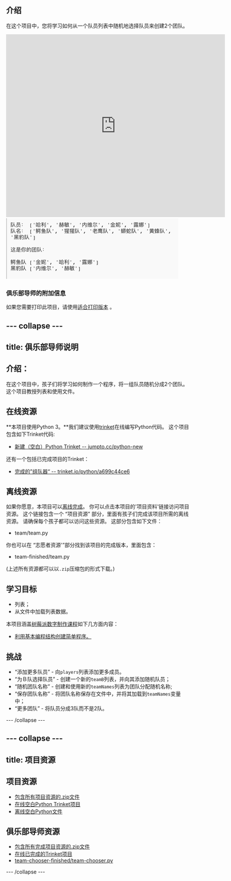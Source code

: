 ## 介绍

在这个项目中，您将学习如何从一个队员列表中随机地选择队员来创建2个团队。

<div class="trinket">
  <iframe src="https://trinket.io/embed/python/ca3af66f8d?outputOnly=true&start=result" width="600" height="500" frameborder="0" marginwidth="0" marginheight="0" allowfullscreen>
  </iframe>
  <img src="images/team-finished.png">
</div>

### 俱乐部导师的附加信息

如果您需要打印此项目，请使用[适合打印版本](https://projects.raspberrypi.org/zh-CN/projects/team-chooser/print) 。

--- collapse ---
---
title: 俱乐部导师说明
---

## 介绍：

在这个项目中，孩子们将学习如何制作一个程序，将一组队员随机分成2个团队。 这个项目教授列表和使用文件。

## 在线资源

**本项目使用Python 3。**我们建议使用[trinket](https://trinket.io/)在线编写Python代码。 这个项目包含如下Trinket代码:

* [新建（空白）Python Trinket -- jumpto.cc/python-new](http://jumpto.cc/python-new)

还有一个包括已完成项目的Trinket：

* [完成的”组队器“ -- trinket.io/python/a699c44ce6](https://trinket.io/python/ca3af66f8d)

## 离线资源

如果你愿意，本项目可以[离线完成](https://www.codeclubprojects.org/en-GB/resources/python-working-offline/)。 你可以点击本项目的'项目资料'链接访问项目资源。 这个链接包含一个 “项目资源” 部分，里面有孩子们完成该项目所需的离线资源。 请确保每个孩子都可以访问这些资源。 这部分包含如下文件：

* team/team.py

你也可以在 “志愿者资源'”部分找到该项目的完成版本，里面包含：

* team-finished/team.py

(上述所有资源都可以以`.zip`压缩包的形式下载。)

## 学习目标

* 列表；
* 从文件中加载列表数据。

本项目涵盖[树莓派数字制作课程](http://rpf.io/curriculum)如下几方面内容：

* [利用基本编程结构创建简单程序。](https://www.raspberrypi.org/curriculum/programming/creator)

## 挑战

* “添加更多队员” - 向`players`列表添加更多成员。
* “为Ｂ队选择队员” - 创建一个新的`teamB`列表，并向其添加随机队员；
* “随机团队名称” - 创建和使用新的`teamNames`列表为团队分配随机名称;
* “保存团队名称” - 将团队名称保存在文件中，并将其加载到`teamNames`变量中；
* “更多团队” - 将队员分成3队而不是2队。

--- /collapse ---

--- collapse ---
---
title: 项目资源
---

## 项目资源

* [包含所有项目资源的.zip文件](resources/team-chooser-project-resources.zip)
* [在线空白Python Trinket项目](http://jumpto.cc/python-new)
* [离线空白Python文件](resources/new-new.py)

## 俱乐部导师资源

* [包含所有完成项目资源的.zip文件](resources/team-chooser-volunteer-resources.zip)
* [在线已完成的Trinket项目](https://trinket.io/python/ca3af66f8d)
* [team-chooser-finished/team-chooser.py](resources/team-chooser-finished-team-chooser.py)

--- /collapse ---